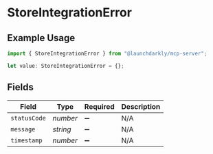 # StoreIntegrationError

## Example Usage

```typescript
import { StoreIntegrationError } from "@launchdarkly/mcp-server";

let value: StoreIntegrationError = {};
```

## Fields

| Field              | Type               | Required           | Description        |
| ------------------ | ------------------ | ------------------ | ------------------ |
| `statusCode`       | *number*           | :heavy_minus_sign: | N/A                |
| `message`          | *string*           | :heavy_minus_sign: | N/A                |
| `timestamp`        | *number*           | :heavy_minus_sign: | N/A                |